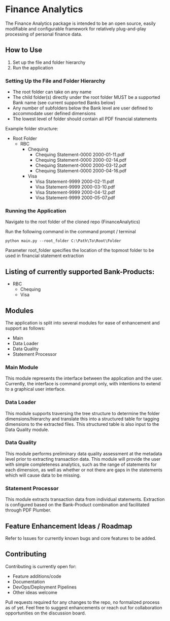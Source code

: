 # Finance Analytics

The Finance Analytics package is intended to be an open source, easily modifiable and configurable framework for relatively plug-and-play processing of personal finance data.

## How to Use

1) Set up the file and folder hierarchy
2) Run the application

### Setting Up the File and Folder Hierarchy
- The root folder can take on any name
- The child folder(s) directly under the root folder MUST be a supported Bank name (see current supported Banks below)
- Any number of subfolders below the Bank level are user defined to accommodate user defined dimensions
- The lowest level of folder should contain all PDF financial statements

Example folder structure:
* Root Folder
  * RBC
    * Chequing
      * Chequing Statement-0000 2000-01-11.pdf
      * Chequing Statement-0000 2000-02-14.pdf
      * Chequing Statement-0000 2000-03-12.pdf
      * Chequing Statement-0000 2000-04-16.pdf
    * Visa
      * Visa Statement-9999 2000-02-11.pdf
      * Visa Statement-9999 2000-03-10.pdf
      * Visa Statement-9999 2000-04-12.pdf
      * Visa Statement-9999 2000-05-07.pdf

### Running the Application
Navigate to the root folder of the cloned repo (FinanceAnalytics)

Run the following command in the command prompt / terminal
```
python main.py --root_folder C:\Path\To\Root\Folder
``` 

Parameter root_folder specifies the location of the topmost folder to be used in financial statement extraction

## Listing of currently supported Bank-Products:
* RBC
  * Chequing
  * Visa

## Modules
The application is split into several modules for ease of enhancement and support as follows:
* Main
* Data Loader
* Data Quality
* Statement Processor

### Main Module
This module represents the interface between the application and the user. Currently, the interface is command prompt only, with intentions to extend to a graphical user interface.

### Data Loader
This module supports traversing the tree structure to determine the folder dimensions/hierarchy and translate this into a structured table for tagging dimensions to the extracted files. This structured table is also input to the Data Quality module.

### Data Quality
This module performs preliminary data quality assessment at the metadata level prior to extracting transaction data. This module will provide the user with simple completeness analytics, such as the range of statements for each dimension, as well as whether or not there are gaps in the statements which will cause data to be missing.

### Statement Processor
This module extracts transaction data from individual statements. Extraction is configured based on the Bank-Product combination and facilitated through PDF Plumber.

## Feature Enhancement Ideas / Roadmap
Refer to Issues for currently known bugs and core features to be added.

## Contributing
Contributing is currently open for:
* Feature additions/code
* Documentation
* DevOps/Deployment Pipelines
* Other ideas welcome

Pull requests required for any changes to the repo, no formalized process as of yet. Feel free to suggest enhancements or reach out for collaboration opportunities on the discussion board.